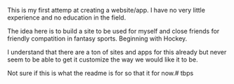 This is my first attemp at creating a website/app. I have no very little experience and no education in the field. 

The idea here is to build a site to be used for myself and close friends for friendly compatition in fantasy sports. Beginning with Hockey. 

I understand that there are a ton of sites and apps for this already but never seem to be able to get it customize the way we would like it to be. 

Not sure if this is what the readme is for so that it for now.# tbps
